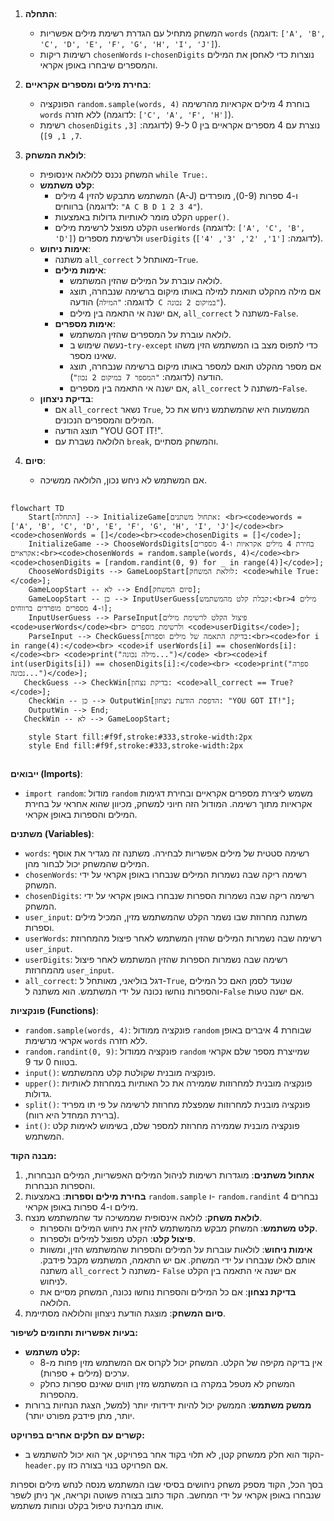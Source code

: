 ## <algorithm>
1. **התחלה**:
   - המשחק מתחיל עם הגדרת רשימת מילים אפשריות `words` (דוגמה: `['A', 'B', 'C', 'D', 'E', 'F', 'G', 'H', 'I', 'J']`).
   - רשימות ריקות `chosenWords` ו-`chosenDigits` נוצרות כדי לאחסן את המילים והמספרים שיבחרו באופן אקראי.

2. **בחירת מילים ומספרים אקראיים**:
   - הפונקציה `random.sample(words, 4)` בוחרת 4 מילים אקראיות מהרשימה `words` ללא חזרה (לדוגמה: `['C', 'A', 'F', 'H']`).
   - רשימת `chosenDigits` נוצרת עם 4 מספרים אקראיים בין 0 ל-9 (לדוגמה: `[3, 7, 1, 9]`).

3. **לולאת המשחק**:
   - המשחק נכנס ללולאה אינסופית `while True:`.
   - **קלט משתמש**:
     -  המשתמש מתבקש להזין 4 מילים (A-J) ו-4 ספרות (0-9), מופרדים ברווחים (לדוגמה: `"A C B D 1 2 3 4"`).
     -  הקלט מומר לאותיות גדולות באמצעות `upper()`.
     -  הקלט מפוצל לרשימת מילים `userWords` (לדוגמה: `['A', 'C', 'B', 'D']`) ולרשימת מספרים `userDigits` (לדוגמה: `['1', '2', '3', '4']`).
   - **אימות ניחוש**:
     - משתנה `all_correct` מאותחל ל-`True`.
     - **אימות מילים**:
       - לולאה עוברת על המילים שהזין המשתמש.
       - אם מילה מהקלט תואמת למילה באותו מיקום ברשימה שנבחרה, תוצג הודעה (לדוגמה: `"המילה C במיקום 2 נכונה"`).
       - אם ישנה אי התאמה בין מילים, `all_correct` משתנה ל-`False`.
     - **אימות מספרים**:
       - לולאה עוברת על המספרים שהזין המשתמש.
       - נעשה שימוש ב-`try-except` כדי לתפוס מצב בו המשתמש הזין משהו שאינו מספר.
       - אם מספר מהקלט תואם למספר באותו מיקום ברשימה שנבחרה, תוצג הודעה (לדוגמה: `"המספר 7 במיקום 2 נכון"`).
       - אם ישנה אי התאמה בין מספרים, `all_correct` משתנה ל-`False`.
   - **בדיקת ניצחון**:
      -  אם `all_correct` נשאר `True`, המשמעות היא שהמשתמש ניחש את כל המילים והמספרים הנכונים.
      -  תוצג הודעה "YOU GOT IT!".
      -  הלולאה נשברת עם `break`, והמשחק מסתיים.

4. **סיום**:
   - אם המשתמש לא ניחש נכון, הלולאה ממשיכה.

## <mermaid>
```mermaid
flowchart TD
    Start[התחלה] --> InitializeGame[אתחול משתנים: <br><code>words = ['A', 'B', 'C', 'D', 'E', 'F', 'G', 'H', 'I', 'J']</code><br><code>chosenWords = []</code><br><code>chosenDigits = []</code>];
    InitializeGame --> ChooseWordsDigits[בחירת 4 מילים אקראיות ו-4 מספרים אקראיים:<br><code>chosenWords = random.sample(words, 4)</code><br><code>chosenDigits = [random.randint(0, 9) for _ in range(4)]</code>];
    ChooseWordsDigits --> GameLoopStart[לולאת המשחק: <code>while True:</code>];
    GameLoopStart -- לא --> End[סיום המשחק];
    GameLoopStart -- כן --> InputUserGuess[קבלת קלט מהמשתמש:<br>4 מילים ו-4 מספרים מופרדים ברווחים];
    InputUserGuess --> ParseInput[פיצול הקלט לרשימת מילים <code>userWords</code><br> ולרשימת מספרים <code>userDigits</code>];
    ParseInput --> CheckGuess[בדיקת התאמה של מילים וספרות:<br><code>for i in range(4):</code><br> <code>if userWords[i] == chosenWords[i]:</code><br> <code>print("מילה נכונה...")</code> <br><code>if int(userDigits[i]) == chosenDigits[i]:</code><br> <code>print("ספרה נכונה...")</code>];
   CheckGuess --> CheckWin[בדיקת נצחון: <code>all_correct == True?</code>];
    CheckWin -- כן --> OutputWin[הדפסת הודעת ניצחון: "YOU GOT IT!"];
    OutputWin --> End;
   CheckWin -- לא --> GameLoopStart;
   
    style Start fill:#f9f,stroke:#333,stroke-width:2px
    style End fill:#f9f,stroke:#333,stroke-width:2px
```

## <explanation>

**ייבואים (Imports)**:

*   `import random`: מודול `random` משמש ליצירת מספרים אקראיים ובחירת דגימות אקראיות מתוך רשימה. המודול הזה חיוני למשחק, מכיוון שהוא אחראי על בחירת המילים והספרות באופן אקראי.

**משתנים (Variables)**:

*   `words`: רשימה סטטית של מילים אפשריות לבחירה. משתנה זה מגדיר את אוסף המילים שהמשחק יכול לבחור מהן.
*   `chosenWords`: רשימה ריקה שבה נשמרות המילים שנבחרו באופן אקראי על ידי המשחק.
*  `chosenDigits`: רשימה ריקה שבה נשמרות הספרות שנבחרו באופן אקראי על ידי המשחק.
*   `user_input`: משתנה מחרוזת שבו נשמר הקלט שהמשתמש מזין, המכיל מילים וספרות.
*   `userWords`: רשימה שבה נשמרות המילים שהזין המשתמש לאחר פיצול מהמחרוזת `user_input`.
*   `userDigits`: רשימה שבה נשמרות הספרות שהזין המשתמש לאחר פיצול מהמחרוזת `user_input`.
*   `all_correct`: דגל בוליאני, מאותחל ל-`True`, שנועד לסמן האם כל המילים והספרות נוחשו נכונה על ידי המשתמש. הוא משתנה ל-`False` אם ישנה טעות.

**פונקציות (Functions)**:

*   `random.sample(words, 4)`: פונקציה ממודול `random` שבוחרת 4 איברים באופן אקראי מרשימת `words` ללא חזרה.
*   `random.randint(0, 9)`: פונקציה ממודול `random` שמייצרת מספר שלם אקראי בטווח 0 עד 9.
*   `input()`: פונקציה מובנית שקולטת קלט מהמשתמש.
*   `upper()`: פונקציה מובנית למחרוזות שממירה את כל האותיות במחרוזת לאותיות גדולות.
*   `split()`: פונקציה מובנית למחרוזות שמפצלת מחרוזת לרשימה על פי תו מפריד (ברירת המחדל היא רווח).
*   `int()`: פונקציה מובנית שממירה מחרוזת למספר שלם, בשימוש לאימות קלט המשתמש.

**מבנה הקוד:**

1.  **אתחול משתנים**: מוגדרות רשימות לניהול המילים האפשריות, המילים הנבחרות, והספרות הנבחרות.
2.  **בחירת מילים וספרות**: באמצעות `random.sample` ו- `random.randint` נבחרים 4 מילים ו-4 ספרות באופן אקראי.
3.  **לולאת משחק**: לולאה אינסופית שממשיכה עד שהמשתמש מנצח.
    *   **קלט משתמש**: המשחק מבקש מהמשתמש להזין את ניחוש המילים והספרות.
    *   **פיצול קלט**: הקלט מפוצל למילים ולספרות.
    *   **אימות ניחוש**: לולאות עוברות על המילים והספרות שהמשתמש הזין, ומשוות אותם לאלו שנבחרו על ידי המשחק. אם יש התאמה, המשתמש מקבל פידבק. משתנה `all_correct` משתנה ל- `False` אם ישנה אי התאמה בין הקלט לניחוש.
    *   **בדיקת נצחון**: אם כל המילים והספרות נוחשו נכונה, המשחק מסיים את הלולאה.
4.  **סיום המשחק**: מוצגת הודעת ניצחון והלולאה מסתיימת.

**בעיות אפשריות ותחומים לשיפור:**

*   **קלט משתמש:**
    *   אין בדיקה מקיפה של הקלט. המשחק יכול לקרוס אם המשתמש מזין פחות מ-8 ערכים (מילים + ספרות).
    *   המשחק לא מטפל במקרה בו המשתמש מזין תווים שאינם ספרות כחלק מהספרות.
*   **ממשק משתמש**: הממשק יכול להיות ידידותי יותר (למשל, הצגת הנחיות ברורות יותר, מתן פידבק מפורט יותר).

**קשרים עם חלקים אחרים בפרויקט:**
*   הקוד הוא חלק ממשחק קטן, לא תלוי בקוד אחר בפרויקט, אך הוא יכול להשתמש ב-`header.py` אם הפרויקט בנוי בצורה כזו.

בסך הכל, הקוד מספק משחק ניחושים בסיסי שבו המשתמש מנסה לנחש מילים וספרות שנבחרו באופן אקראי על ידי המחשב. הקוד כתוב בצורה פשוטה וקריאה, אך ניתן לשפר אותו מבחינת טיפול בקלט ונוחות משתמש.